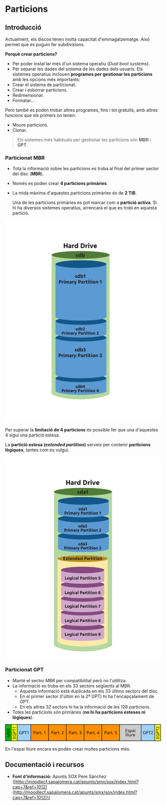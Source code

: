 # Particions

## Introducció

Actualment, els discos tenen molta capacitat d'emmagatzematge. Això permet que es puguin fer subdivisions.

**Perquè crear particions?**

* Per poder instal·lar més d'un sistema operatiu \(_Dual boot systems_\). 
* Per separar les dades del sistema de les dades dels usuaris. Els sistemes operatius inclouen **programes per gestionar les particions** amb les opcions més importants:
* Crear el sistema de particionat.
* Crear i esborrar particions.
* Redimensionar.
* Formatar...

Però també es poden trobar altres programes, fins i tot gratuïts, amb altres funcions que els primers no tenen:

* Moure particions.
* Clonar.

> Els sistemes més habituals per gestionar les particions són **MBR** i **GPT**.

### Particionat MBR

* Tota la informació sobre les particions es troba al final del primer sector del disc \(**MBR**\).
* Només es poden crear **4 particions primàries**.
* La mida màxima d'aquestes particions primàries és de **2 TiB**.

  Una de les particions primàries es pot marcar com a **partició activa**. Si hi ha diversos sistemes operatius, arrencarà el que es trobi en aquesta partició.

![](../../.gitbook/assets/uf1-mbr.png)

Per superar la **limitació de 4 particions** és possible fer que una d'aquestes 4 sigui una partició estesa.

La **partició estesa \(**_**extended partition**_**\)** serveix per contenir **particions lògiques**, tantes com es vulgui.

![](../../.gitbook/assets/uf1-mbr2.png)

### Particionat GPT

* Manté el sector MBR per compatibilitat però no l'utilitza.
* La informació es troba en els 33 sectors següents al MBR.
  * Aquesta informació està duplicada en els 33 últims sectors del disc.
  * En el primer sector \(l'últim en la 2ª GPT\) hi ha l'encapçalament de GPT.
  * En els altres 32 sectors hi ha la informació de les 128 particions.
* Totes les particions són primàries \(**no hi ha particions esteses ni lògiques**\).

![](../../.gitbook/assets/uf1-gpt.svg)

En l'espai lliure encara es poden crear moltes particions més.

## Documentació i recursos

* **Font d'informació:**  Apunts SOX Pere Sánchez \([http://moodlecf.sapalomera.cat/apunts/smx/sox/index.html?cap=7&ref=1012](http://moodlecf.sapalomera.cat/apunts/smx/sox/index.html?cap=7&ref=1012)\)

